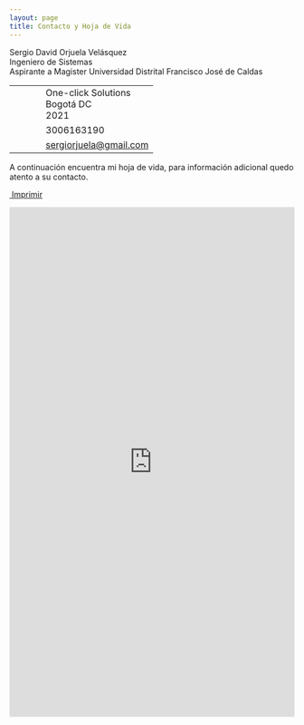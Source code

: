 ```yaml
---
layout: page
title: Contacto y Hoja de Vida
---
```


<p class="message">
Sergio David Orjuela Velásquez <br>
Ingeniero de Sistemas <br>
Aspirante a Magister Universidad Distrital Francisco José de Caldas
</p>

  <table class="table" id="contact-table">
          <tbody>
            <tr>
              <td style="width:40px"><i class="fa fa-home"></i></td>
              <td>
               One-click Solutions<br>
                Bogotá DC<br>
                2021
              </td>
            </tr>
            <tr>
              <td><i class="fa fa-phone-square"></i></td>
              <td><a href=""></a>3006163190</td>
            </tr>
            <tr>
              <td><i class="fa fa-envelope-o"></i></td>
              <td><a href="sergiorjuela940@gmail.com">sergiorjuela@gmail.com</a></td>
            </tr>
          </tbody>
  </table>
  <p>A continuación encuentra mi hoja de vida, para información adicional quedo atento a su contacto.</p>
  <p class='text-right'><a href='https://drive.google.com/file/d/11X38nZyPQoeDEU3Zh9t2YxEsx1UmAUcQ/view?usp=sharing' target='_blank'><i class='fa fa-print' aria-hidden='true'></i>&nbsp;Imprimir</a></p><iframe width='100%' height='900px' frameborder='0' scrolling='yes' class='embed-responsive-item'  src='https://docs.google.com/viewer?srcid=11X38nZyPQoeDEU3Zh9t2YxEsx1UmAUcQ&pid=explorer&efh=false&a=v&chrome=false&embedded=true' allowfullscreen></iframe>

        

        
